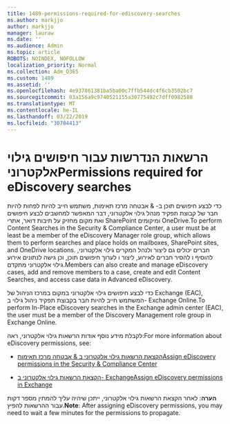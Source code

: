 ```yaml
---
title: 1489-permissions-required-for-ediscovery-searches
ms.author: markjjo
author: markjjo
manager: lauraw
ms.date: ''
ms.audience: Admin
ms.topic: article
ROBOTS: NOINDEX, NOFOLLOW
localization_priority: Normal
ms.collection: Adm_O365
ms.custom: 1489
ms.assetid: ''
ms.openlocfilehash: 4e937861381ba5ba00c7ffb544dc4f6cb3502bc7
ms.sourcegitcommit: 03a156a9c9740521155a30775492c7dff0982588
ms.translationtype: MT
ms.contentlocale: he-IL
ms.lasthandoff: 03/22/2019
ms.locfileid: "30784413"
---
```

# <a name="permissions-required-for-ediscovery-searches"></a><span data-ttu-id="be7d3-102">הרשאות הנדרשות עבור חיפושים גילוי אלקטרוני</span><span class="sxs-lookup"><span data-stu-id="be7d3-102">Permissions required for eDiscovery searches</span></span>

<span data-ttu-id="be7d3-103">כדי לבצע חיפושים תוכן ב- & אבטחה מרכז תאימות, משתמש חייב להיות לפחות להיות חבר של קבוצת תפקיד מנהל גילוי אלקטרוני, דבר המאפשר למחשבים לבצע חיפושים ואת מקום מחזיק על תיבות דואר, אתרי SharePoint ומיקומים OneDrive.</span><span class="sxs-lookup"><span data-stu-id="be7d3-103">To perform Content Searches in the Security & Compliance Center, a user must be at least be a member of the eDiscovery Manager role group, which allows them to perform searches and place holds on mailboxes, SharePoint sites, and OneDrive locations.</span></span> <span data-ttu-id="be7d3-104">חברים יכולים גם ליצור ולנהל המקרים גילוי אלקטרוני, להוסיף ו להסיר חברים לאירוע, ליצור ו לערוך חיפושים תוכן, וכן גישה לנתונים אירוע גילוי אלקטרוני מתקדם.</span><span class="sxs-lookup"><span data-stu-id="be7d3-104">Members can also create and manage eDiscovery cases, add and remove members to a case, create and edit Content Searches, and access case data in Advanced eDiscovery.</span></span>

<span data-ttu-id="be7d3-105">כדי לבצע חיפושים גילוי אלקטרוני במקום במרכז הניהול של Exchange (EAC), המשתמש חייב להיות חבר בקבוצת תפקיד ניהול גילוי ב- Exchange Online.</span><span class="sxs-lookup"><span data-stu-id="be7d3-105">To perform In-Place eDiscovery searches in the Exchange admin center (EAC), the user must be a member of the Discovery Management role group in Exchange Online.</span></span>

<span data-ttu-id="be7d3-106">לקבלת מידע נוסף אודות הרשאות גילוי אלקטרוני, ראה:</span><span class="sxs-lookup"><span data-stu-id="be7d3-106">For more information about eDiscovery permissions, see:</span></span> 

- [<span data-ttu-id="be7d3-107">הקצאת הרשאות גילוי אלקטרוני ב & אבטחה מרכז תאימות</span><span class="sxs-lookup"><span data-stu-id="be7d3-107">Assign eDiscovery permissions in the Security & Compliance Center</span></span>](https://docs.microsoft.com/office365/securitycompliance/assign-ediscovery-permissions)

- [<span data-ttu-id="be7d3-108">הקצאת הרשאות גילוי אלקטרוני ב- Exchange</span><span class="sxs-lookup"><span data-stu-id="be7d3-108">Assign eDiscovery permissions in Exchange</span></span>](https://docs.microsoft.com/exchange/security-and-compliance/in-place-ediscovery/assign-ediscovery-permissions)

<span data-ttu-id="be7d3-109">**הערה**: לאחר הקצאת הרשאות גילוי אלקטרוני, ייתכן שיהיה עליך להמתין מספר דקות עבור ההרשאות להפיץ.</span><span class="sxs-lookup"><span data-stu-id="be7d3-109">**Note**: After assigning eDiscovery permissions, you may need to wait a few minutes for the permissions to propagate.</span></span>
